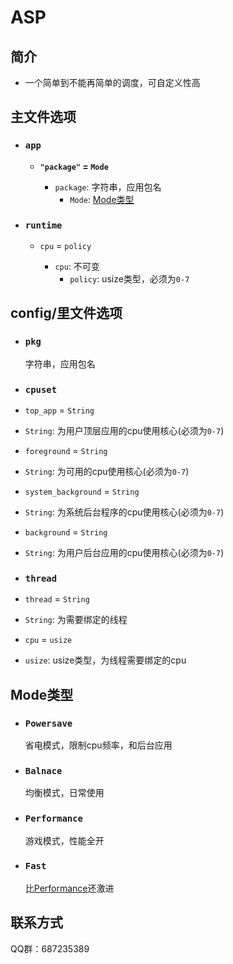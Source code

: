 # **ASP**

## 简介

- 一个简单到不能再简单的调度，可自定义性高

## 主文件选项

- ### `app`

  - **`"package"` = `Mode`**

    - `package`: 字符串，应用包名
      - `Mode`: [Mode类型](#Mode类型)
- ### `runtime`

  - `cpu` = `policy`

    - `cpu`: 不可变
      - `policy`: usize类型，必须为`0-7`
## config/里文件选项

- ### `pkg`
  字符串，应用包名
- ### `cpuset`

- `top_app` = `String`
- `String`: 为用户顶层应用的cpu使用核心(必须为`0-7`)

- `foreground` = `String`
- `String`: 为可用的cpu使用核心(必须为`0-7`)

- `system_background` = `String`
- `String`: 为系统后台程序的cpu使用核心(必须为`0-7`)

- `background` = `String`
- `String`: 为用户后台应用的cpu使用核心(必须为`0-7`)

- ### `thread`

- `thread` = `String`
- `String`: 为需要绑定的线程

- `cpu` = `usize`
- `usize`: usize类型，为线程需要绑定的cpu

## Mode类型

- ### `Powersave`
  省电模式，限制cpu频率，和后台应用
- ### `Balnace`
  均衡模式，日常使用
- ### `Performance`
  游戏模式，性能全开
- ### `Fast`
  比[Performance](#Performance)还激进

## 联系方式

QQ群：687235389
